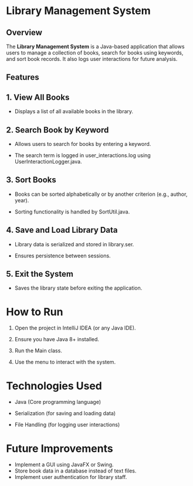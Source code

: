 # Library Management System

## Overview

The **Library Management System** is a Java-based application that allows users to manage a collection of books, search for books using keywords, and sort book records. It also logs user interactions for future analysis.

## Features

## 1. View All Books

- Displays a list of all available books in the library.

## 2. Search Book by Keyword

- Allows users to search for books by entering a keyword.

- The search term is logged in user_interactions.log using UserInteractionLogger.java.

## 3. Sort Books

- Books can be sorted alphabetically or by another criterion (e.g., author, year).

- Sorting functionality is handled by SortUtil.java.

## 4. Save and Load Library Data

- Library data is serialized and stored in library.ser.

- Ensures persistence between sessions.

## 5. Exit the System

- Saves the library state before exiting the application.


# How to Run

1. Open the project in IntelliJ IDEA (or any Java IDE).

2. Ensure you have Java 8+ installed.

3. Run the Main class.

4. Use the menu to interact with the system.

# Technologies Used

- Java (Core programming language)

- Serialization (for saving and loading data)

- File Handling (for logging user interactions)

# Future Improvements

- Implement a GUI using JavaFX or Swing.
- Store book data in a database instead of text files.
- Implement user authentication for library staff.
